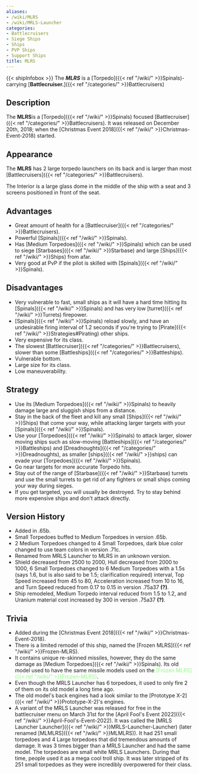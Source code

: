 ```yaml
---
aliases:
- /wiki/MLRS
- /wiki/MRLS-Launcher
categories:
- Battlecruisers
- Siege Ships
- Ships
- PVP Ships
- Support Ships
title: MLRS
---
```


{{< shipInfobox >}} The **_MLRS_** is a [Torpedo]({{< ref "/wiki/" >}}Spinals)-carrying [**Battlecruiser.**]({{< ref "/categories/" >}}Battlecruisers) 

## Description

The **MLRS**is a [Torpedo]({{< ref "/wiki/" >}}Spinals) focused [Battlecruiser]({{< ref "/categories/" >}}Battlecruisers). It was released on December 20th, 2018; when the [Christmas Event 2018]({{< ref "/wiki/" >}}Christmas-Event-2018) started.

## Appearance

The **MLRS** has 2 large torpedo launchers on its back and is larger than most [Battlecruisers]({{< ref "/categories/" >}}Battlecruisers).

The Interior is a large glass dome in the middle of the ship with a seat and 3 screens positioned in front of the seat.

## Advantages

- Great amount of health for a [Battlecruiser]({{< ref "/categories/" >}}Battlecruisers).
- Powerful [Spinals]({{< ref "/wiki/" >}}Spinals).
- Has [Medium Torpedoes]({{< ref "/wiki/" >}}Spinals) which can be used to siege [Starbases]({{< ref "/wiki/" >}}Starbase) and large [Ships]({{< ref "/wiki/" >}}Ships) from afar.
- Very good at PvP if the pilot is skilled with [Spinals]({{< ref "/wiki/" >}}Spinals).

## Disadvantages

- Very vulnerable to fast, small ships as it will have a hard time hitting its [Spinals]({{< ref "/wiki/" >}}Spinals) and has very low [turret]({{< ref "/wiki/" >}}Turrets) firepower.
- [Spinals]({{< ref "/wiki/" >}}Spinals) reload slowly, and have an undesirable firing interval of 1.2 seconds if you're trying to [Pirate]({{< ref "/wiki/" >}}Strategies#Pirating) other ships.
- Very expensive for its class.
- The slowest [Battlecruiser]({{< ref "/categories/" >}}Battlecruisers), slower than some [Battleships]({{< ref "/categories/" >}}Battleships).
- Vulnerable bottom.
- Large size for its class.
- Low maneuverability.

## Strategy

- Use its [Medium Torpedoes]({{< ref "/wiki/" >}}Spinals) to heavily damage large and sluggish ships from a distance.
- Stay in the back of the fleet and kill any small [Ships]({{< ref "/wiki/" >}}Ships) that come your way, while attacking larger targets with your [Spinals]({{< ref "/wiki/" >}}Spinals).
- Use your [Torpedoes]({{< ref "/wiki/" >}}Spinals) to attack larger, slower moving ships such as slow-moving [Battleships]({{< ref "/categories/" >}}Battleships) and [Dreadnoughts]({{< ref "/categories/" >}}Dreadnoughts), as smaller [ships]({{< ref "/wiki/" >}}ships) can evade your [Torpedoes]({{< ref "/wiki/" >}}Spinals).
- Go near targets for more accurate Torpedo hits.
- Stay out of the range of [Starbase]({{< ref "/wiki/" >}}Starbase) turrets and use the small turrets to get rid of any fighters or small ships coming your way during sieges.
- If you get targeted, you will usually be destroyed. Try to stay behind more expensive ships and don't attack directly.

## Version History 

- Added in .65b.
- Small Torpedoes buffed to Medium Torpedoes in version .65b.
- 2 Medium Torpedoes changed to 4 Small Torpedoes, dark blue color changed to use team colors in version .71c.
- Renamed from MRLS Launcher to MLRS in an unknown version.
- Shield decreased from 2500 to 2000, Hull decreased from 2000 to 1000, 6 Small Torpedoes changed to 6 Medium Torpedoes with a 1.5s (says 1.6, but is also said to be 1.5; clarification required) interval, Top Speed increased from 45 to 80, Acceleration increased from 10 to 16, and Turn Speed reduced from 0.17 to 0.15 in version .75a37 **(?)**.
- Ship remodeled, Medium Torpedo interval reduced from 1.5 to 1.2, and Uranium material cost increased by 300 in version .75a37 **(?)**.

## Trivia

- Added during the [Christmas Event 2018]({{< ref "/wiki/" >}}Christmas-Event-2018).
- There is a limited remodel of this ship, named the [Frozen MLRS]({{< ref "/wiki/" >}}Frozen-MLRS).
- It contains unique re-skinned missiles, however, they do the same damage as [Medium Torpedoes]({{< ref "/wiki/" >}}Spinals). Its old model used to have the same missile models used on the <span style="color:#8dfc80">[Frozen MLRS]({{< ref "/wiki/" >}}Frozen-MLRS)</span>.
- Even though the MRLS Launcher has 6 torpedoes, it used to only fire 2 of them on its old model a long time ago.
- The old model's back engines had a look similar to the [Prototype X-2]({{< ref "/wiki/" >}}Prototype-X-2)'s engines.
- A variant of the MRLS Launcher was released for free in the battlecruiser menu on March 31st for the [April Fool's Event 2022]({{< ref "/wiki/" >}}April-Fool's-Event-2022). It was called the [MRLS Launcher Launcher]({{< ref "/wiki/" >}}MRLS-Launcher-Launcher) (later renamed [MLMLRS]({{< ref "/wiki/" >}}MLMLRS)). It had 251 small torpedoes and 4 Large torpedoes that did tremendous amounts of damage. It was 3 times bigger than a MRLS Launcher and had the same model. The torpedoes are small white MRLS Launchers. During that time, people used it as a mega cool troll ship. It was later stripped of its 251 small torpedoes as they were incredibly overpowered for their class.